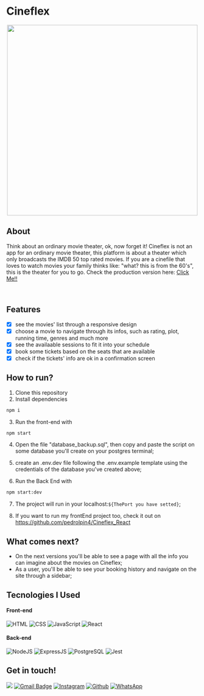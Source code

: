 
# Cineflex
<p align="center" >
 <img src = "https://user-images.githubusercontent.com/87671165/143816938-c41ec681-c979-4ef4-9031-ba6e5d4fc701.gif" height = "500px"/>
</p>

## About

Think about an ordinary movie theater, ok, now forget it! Cineflex is not an app for an ordinary movie theater, this platform is about a theater which only broadcasts the IMDB 50 top rated movies. If you are a cinefile that loves to watch movies your family thinks like: "what? this is from the 60's", this is the theater for you to go. Check the production version here: <a href = "https://cineflex-gamma.netlify.app">Click Me!!</a>

<br/>

## Features

- [x] see the movies' list through a responsive design
- [x] choose a movie to navigate through its infos, such as rating, plot, running time, genres and much more
- [x] see the availaable sessions to fit it into your schedule
- [x] book some tickets based on the seats that are available
- [x] check if the tickets' info are ok in a confirmation screen

## How to run?

1. Clone this repository
2. Install dependencies
```bash
npm i
```
3. Run the front-end with
```bash
npm start
```
4. Open the file "database_backup.sql", then copy and paste the script on some database you'll create on your postgres terminal;

5. create an .env.dev file following the .env.example template using the credentials of the database you've created above;

6. Run the Back End with
```bash
npm start:dev
```

7. The project will run in your localhost:`${ThePort you have setted}`;

8. If you want to run my frontEnd project too, check it out on https://github.com/pedrolpin4/Cineflex_React

## What comes next?

- On the next versions you'll be able to see a page with all the info you can imagine about the movies on Cineflex;
- As a user, you'll be able to see your booking history and navigate on the site through a sidebar;

## Tecnologies I Used

#### **Front-end**

![HTML](https://img.shields.io/badge/HTML5-E34F26?style=flat-square&logo=html5&logoColor=white) 
![CSS](https://img.shields.io/badge/CSS3-1572B6?style=flat-square&logo=css3&logoColor=white)
![JavaScript](https://img.shields.io/badge/JavaScript-F7DF1E?style=flat-square&logo=javascript&logoColor=black)
![React](https://img.shields.io/badge/React-20232A?style=flat-square&logo=react&logoColor=61DAFB)

#### **Back-end**

![NodeJS](https://img.shields.io/badge/Node.js-43853D?style=flat-square&logo=node.js&logoColor=white)
![ExpressJS](https://img.shields.io/badge/Express.js-404D59?style=flat-square&logo=express&logoColor=white)
![PostgreSQL](https://img.shields.io/badge/PostgreSQL-316192?style=flat-square&logo=postgresql&logoColor=white)
![Jest](https://img.shields.io/badge/Jest-C21325?style=flat-square&logo=jest&logoColor=white)

## Get in touch!
[<img src="https://img.shields.io/badge/LinkedIn-0077B5?style=for-the-badge&logo=linkedin&logoColor=white" />](https://www.linkedin.com/in/pina-pedrolucas)
[![Gmail Badge](https://img.shields.io/badge/Gmail-D14836?style=for-the-badge&logo=gmail&logoColor=white)](mailto:pedrolucaspina22@gmail.com)
[![Instagram](https://img.shields.io/badge/Instagram-E4405F?style=for-the-badge&logo=instagram&logoColor=white)](https://www.instagram.com/pedrolpin4/)
[![Github](https://img.shields.io/badge/GitHub-100000?style=for-the-badge&logo=github&logoColor=white)](https://github.com/pedrolpin4)
[![WhatsApp](https://img.shields.io/badge/WhatsApp-25D366?style=for-the-badge&logo=whatsapp&logoColor=white)](https://api.whatsapp.com/send?phone=5521967431453&text=Olá,%20meu%20amigo!)
